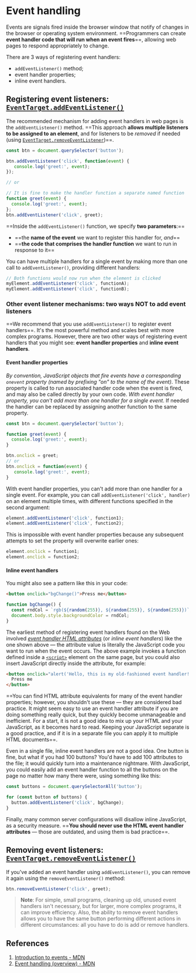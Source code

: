 # Event handling

Events are signals fired inside the browser window that notify of changes in the browser or operating system environment. ==Programmers can create **event handler code that will run when an event fires**==, allowing web pages to respond appropriately to change.

There are 3 ways of registering event handlers:

- `addEventListener()` method;
- event handler properties;
- inline event handlers.

## Registering event listeners: [`EventTarget.addEventListener()`](https://developer.mozilla.org/en-US/docs/Web/API/EventTarget/addEventListener)

The recommended mechanism for adding event handlers in web pages is the `addEventListener()` method. ==This approach **allows multiple listeners to be assigned to an element**, and for listeners to be *removed* if needed (using [`EventTarget.removeEventListener`](https://developer.mozilla.org/en-US/docs/Web/API/EventTarget/removeEventListener))==.

```js
const btn = document.querySelector('button');

btn.addEventListener('click', function(event) {
   console.log('greet:', event);
});

// or

// It is fine to make the handler function a separate named function
function greet(event) {
  console.log('greet:', event);
};
btn.addEventListener('click', greet);
```

==Inside the `addEventListener()` function, we specify **two parameters**:==

- ==the **name of the event** we want to register this handler for, _and_==
- ==**the code that comprises the handler function** we want to run in response to it==

You can have multiple handlers for a single event by making more than one call to `addEventListener()`, providing different handlers:

```js
// Both functions would now run when the element is clicked
myElement.addEventListener('click', functionA);
myElement.addEventListener('click', functionB);
```

### Other event listener mechanisms: two ways NOT to add event listeners

==We recommend that you use `addEventListener()` to register event handlers==. It's the most powerful method and scales best with more complex programs. However, there are two other ways of registering event handlers that you might see: **event handler properties** and **inline event handlers**.

#### Event handler properties

_By convention, JavaScript objects that fire events have a corresponding `onevent` property (named by prefixing "on" to the name of the event)_. These property is called to run associated handler code when the event is fired, and may also be called directly by your own code. _With event handler property, you can't add more than one handler for a single event_. If needed the handler can be replaced by assigning another function to the same property. 

```js
const btn = document.querySelector('button');

function greet(event) {
  console.log('greet:', event);
}

btn.onclick = greet;
// or
btn.onclick = function(event) {
   console.log('greet:', event);
}
```

With event handler properties, you can't add more than one handler for a single event. For example, you can call `addEventListener('click', handler)` on an element multiple times, with different functions specified in the second argument:

```js
element.addEventListener('click', function1);
element.addEventListener('click', function2);
```

This is impossible with event handler properties because any subsequent attempts to set the property will overwrite earlier ones:

```js
element.onclick = function1;
element.onclick = function2;
```

#### Inline event handlers

You might also see a pattern like this in your code:

```html
<button onclick="bgChange()">Press me</button>
```

```js
function bgChange() {
  const rndCol = `rgb(${random(255)}, ${random(255)}, ${random(255)})`;
  document.body.style.backgroundColor = rndCol;
}
```

The earliest method of registering event handlers found on the Web involved [*event handler HTML attributes*](https://developer.mozilla.org/en-US/docs/Web/HTML/Attributes#event_handler_attributes) (or *inline event handlers*) like the one shown above — the attribute value is literally the JavaScript code you want to run when the event occurs. The above example invokes a function defined inside a [`<script>`](https://developer.mozilla.org/en-US/docs/Web/HTML/Element/script) element on the same page, but you could also insert JavaScript directly inside the attribute, for example:

```html
<button onclick="alert('Hello, this is my old-fashioned event handler!');">
  Press me
</button>
```

==You can find HTML attribute equivalents for many of the event handler properties; however, you shouldn't use these — they are considered bad practice. It might seem easy to use an event handler attribute if you are doing something really quick, but they quickly become unmanageable and inefficient. For a start, it is not a good idea to mix up your HTML and your JavaScript, as it becomes hard to read. Keeping your JavaScript separate is a good practice, and if it is in a separate file you can apply it to multiple HTML documents==. 

Even in a single file, inline event handlers are not a good idea. One button is fine, but what if you had 100 buttons? You'd have to add 100 attributes to the file; it would quickly turn into a maintenance nightmare. With JavaScript, you could easily add an event handler function to all the buttons on the page no matter how many there were, using something like this:

```js
const buttons = document.querySelectorAll('button');

for (const button of buttons) {
  button.addEventListener('click', bgChange);
}
```

Finally, many common server configurations will disallow inline JavaScript, as a security measure. ==**You should never use the HTML event handler attributes** — those are outdated, and using them is bad practice==.

## Removing event listeners: [`EventTarget.removeEventListener()`](https://developer.mozilla.org/en-US/docs/Web/API/EventTarget/removeEventListener)

If you've added an event handler using `addEventListener()`, you can remove it again using the `removeEventListener()` method:

```js
btn.removeEventListener('click', greet);
```

> **Note**: For simple, small programs, cleaning up old, unused event handlers isn't necessary, but for larger, more complex programs, it can improve efficiency. Also, the ability to remove event handlers allows you to have the same button performing different actions in different circumstances: all you have to do is add or remove handlers.

## References

1. [Introduction to events - MDN](https://developer.mozilla.org/en-US/docs/Learn/JavaScript/Building_blocks/Events)
2. [Event handling (overview) - MDN](https://developer.mozilla.org/en-US/docs/Web/Events/Event_handlers)
